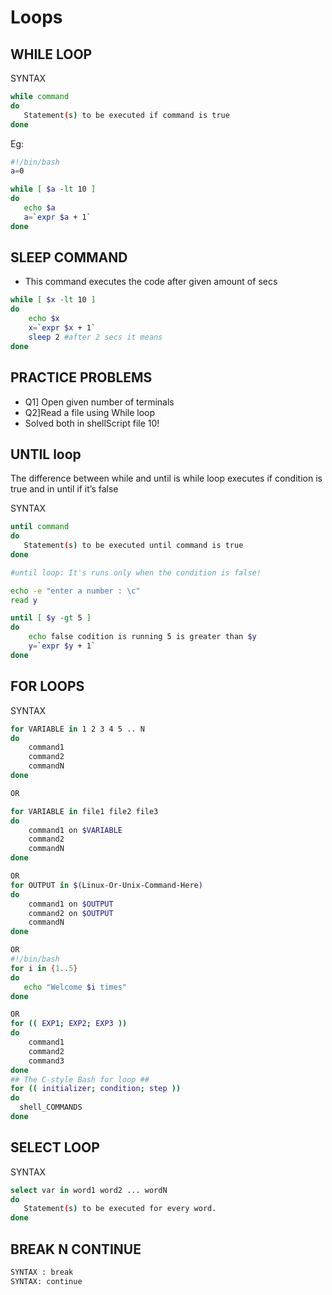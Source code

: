 # Loops

## WHILE LOOP

SYNTAX

```bash
while command
do
   Statement(s) to be executed if command is true
done
```

Eg:

```bash
#!/bin/bash
a=0

while [ $a -lt 10 ]
do
   echo $a
   a=`expr $a + 1`
done
```

## SLEEP COMMAND

- This command executes the code after given amount of secs

```bash
while [ $x -lt 10 ]
do
	echo $x
	x=`expr $x + 1`
	sleep 2 #after 2 secs it means
done

```

## PRACTICE PROBLEMS

- Q1] Open given number of terminals
- Q2]Read a file using While loop
- Solved both in shellScript file 10!

## UNTIL loop

The difference between while and until is while loop executes if condition is true and in until if it’s false

SYNTAX

```bash
until command
do
   Statement(s) to be executed until command is true
done
```

```bash
#until loop: It's runs only when the condition is false!

echo -e "enter a number : \c"
read y

until [ $y -gt 5 ]
do
	echo false codition is running 5 is greater than $y
	y=`expr $y + 1`
done
```

## FOR LOOPS

SYNTAX

```bash
for VARIABLE in 1 2 3 4 5 .. N
do
    command1
    command2
    commandN
done

OR

for VARIABLE in file1 file2 file3
do
    command1 on $VARIABLE
    command2
    commandN
done

OR
for OUTPUT in $(Linux-Or-Unix-Command-Here)
do
    command1 on $OUTPUT
    command2 on $OUTPUT
    commandN
done

OR
#!/bin/bash
for i in {1..5}
do
   echo "Welcome $i times"
done

OR
for (( EXP1; EXP2; EXP3 ))
do
    command1
    command2
    command3
done
## The C-style Bash for loop ##
for (( initializer; condition; step ))
do
  shell_COMMANDS
done

```

## SELECT LOOP

SYNTAX

```bash
select var in word1 word2 ... wordN
do
   Statement(s) to be executed for every word.
done
```

## BREAK N CONTINUE

```bash
SYNTAX : break
SYNTAX: continue
```
